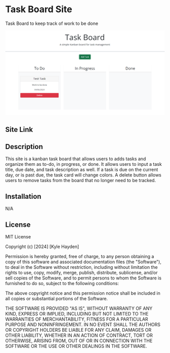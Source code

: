 # Task Board Site
Task Board to keep track of work to be done

![alt text](./assets/images/readmeimg.png)

## Site Link


## Description

This site is a kanban task board that allows users to adds tasks and organize them as to-do, in progress, or done. It allows users to input a task title, due date, and task description as well. If a task is due on the current day, or is past due, the task card will change colors. A delete button allows users to remove tasks from the board that no longer need to be tracked.


## Installation

N/A

## License
MIT License

Copyright (c) [2024] [Kyle Hayden]

Permission is hereby granted, free of charge, to any person obtaining a copy
of this software and associated documentation files (the "Software"), to deal
in the Software without restriction, including without limitation the rights
to use, copy, modify, merge, publish, distribute, sublicense, and/or sell
copies of the Software, and to permit persons to whom the Software is
furnished to do so, subject to the following conditions:

The above copyright notice and this permission notice shall be included in all
copies or substantial portions of the Software.

THE SOFTWARE IS PROVIDED "AS IS", WITHOUT WARRANTY OF ANY KIND, EXPRESS OR
IMPLIED, INCLUDING BUT NOT LIMITED TO THE WARRANTIES OF MERCHANTABILITY,
FITNESS FOR A PARTICULAR PURPOSE AND NONINFRINGEMENT. IN NO EVENT SHALL THE
AUTHORS OR COPYRIGHT HOLDERS BE LIABLE FOR ANY CLAIM, DAMAGES OR OTHER
LIABILITY, WHETHER IN AN ACTION OF CONTRACT, TORT OR OTHERWISE, ARISING FROM,
OUT OF OR IN CONNECTION WITH THE SOFTWARE OR THE USE OR OTHER DEALINGS IN THE
SOFTWARE.